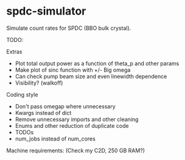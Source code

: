 # spdc-simulator
Simulate count rates for SPDC (BBO bulk crystal).

TODO:

Extras
- Plot total output power as a function of theta_p and other params
- Make plot of sinc function with +/- Big omega
- Can check pump beam size and even linewidth dependence
- Visibility? (walkoff)

Coding style
- Don't pass omegap where unnecessary
- Kwargs instead of dict
- Remove unnecessary imports and other cleaning
- Enums and other reduction of duplicate code
- TODOs
- num_jobs instead of num_cores



Machine requirements:
(Check my C2D, 250 GB RAM?)